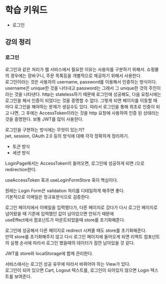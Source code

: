 # 학습 키워드

- 로그인

## 강의 정리

### 로그인

로그인과 같은 처리가 웹 서비스에서 필요한 이유는 사용자를 구분하기 위해서. 쇼핑몰의 경우에는 장바구니, 주문 목록등을 개별적으로 제공하기 위해서 사용한다.  
로그인이라는 것은 사용자의 username, password를 이용해서 인증하는 방식이다. username은 unique한 것을 나타내고 password는 그래서 그 unique한 것의 주인이라는 것을 나타낸다. http는 stateless하기 때문에 로그인에 성공해도, 다음 요청시에는 로그인을 해서 인증이 되었다는 것을 증명할 수 없다. 그렇게 되면 페이지를 이동할 때 마다 로그인을 해야하는 문제가 생길수도 있다. 따라서 로그인을 통해 최초로 인증이 되고 나면, 그 후에는 AccessToken이라는 것을 http 요청에 사용하여 인증 된 상태라는 것을 증명한다. 보통 JWT를 많이 사용한다.

로그인을 구현하는 방식에는 무엇이 있는가?  
jwt, session, OAuth 2.0 등의 방식에 대해 각각 정확하게 정리하기.

- 토큰 방식
- 세션 방식

LoginPage에서는 AccessToken이 들어오면, 로그인에 성공하게 되면 /으로 redirection한다.

useAccessToken 훅과 useLoginFormStore 훅이 핵심이다.

원래는 Login Form은 validation 처리를 디테일하게 해주면 좋다.  
기본적으로 이메일은 정규표현식으로 검증한다.

로그인 페이지에서 이메일을 입력했다가, 다른 페이지로 갔다가 다시 로그인 페이지로 넘어왔을 때 기존에 입력했던 값이 남아있으면 안되기 때문에  
useEffect에서 컴포넌트가 마운트되었을때 store를 초기화해준다.

로그인에 성공해서 다른 페이지로 redirect 시켜줄 때도 store를 초기화해준다.  
만약 store를 초기화해주지 않고 다시 로그인 페이지에 들어오게 되면 리액트 컴포넌트의 실행 순서에 따라서 로그인 했을때의 데이터가 잠깐 남아있을 것 같다.

JWT를 store와 localStorage에 함께 관리한다.

서비스에서는 로그인 성공 유무에 따라서 바뀌어야 하는 View가 있다.  
로그인이 되어 있으면 Cart, Logout 텍스트를, 로그인이 되어있지 않으면 Login 텍스트를 보여준다.
